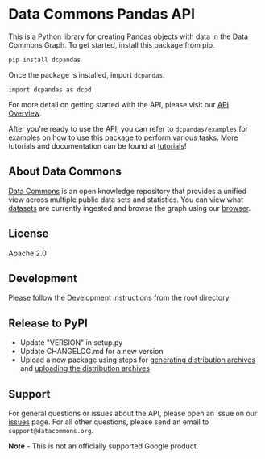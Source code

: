# Data Commons Pandas API

This is a Python library for creating Pandas objects with data in the
Data Commons Graph.
To get started, install this package from pip.

    pip install dcpandas

Once the package is installed, import `dcpandas`.

    import dcpandas as dcpd

For more detail on getting started with the API, please visit our
[API Overview](http://docs.datacommons.org/api/).

After you're ready to use the API, you can refer to `dcpandas/examples` for
examples on how to use this package to perform various tasks. More tutorials and
documentation can be found at [tutorials](https://datacommons.org/colab)!

## About Data Commons

[Data Commons](https://datacommons.org/) is an open knowledge repository that
provides a unified view across multiple public data sets and statistics. You can
view what [datasets](https://datacommons.org/datasets) are currently ingested
and browse the graph using our [browser](https://browser.datacommons.org/).

## License

Apache 2.0

## Development

Please follow the Development instructions from the root directory.

## Release to PyPI

- Update "VERSION" in setup.py
- Update CHANGELOG.md for a new version
- Upload a new package using steps for [generating distribution archives](https://packaging.python.org/tutorials/packaging-projects/#generating-distribution-archives) and [uploading the distribution archives](https://packaging.python.org/tutorials/packaging-projects/#uploading-the-distribution-archives)

## Support

For general questions or issues about the API, please open an issue on our
[issues](https://github.com/datacommonsorg/api-python/issues) page. For all other
questions, please send an email to `support@datacommons.org`.

**Note** - This is not an officially supported Google product.
